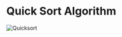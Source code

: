 # Quick Sort Algorithm

 ![Quicksort](https://user-images.githubusercontent.com/46066018/119264947-a50d4980-bc02-11eb-8e88-89548457215e.png)
